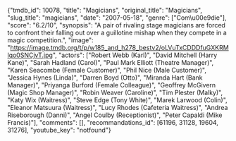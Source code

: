 {"tmdb_id": 10078, "title": "Magicians", "original_title": "Magicians", "slug_title": "magicians", "date": "2007-05-18", "genre": ["Com\u00e9die"], "score": "6.2/10", "synopsis": "A pair of rivaling stage magicians are forced to confront their falling out over a guillotine mishap when they compete in a magic competition.", "image": "https://image.tmdb.org/t/p/w185_and_h278_bestv2/oLVuTxCDDDfuGXKRMlqo0SNCjvT.jpg", "actors": ["Robert Webb (Karl)", "David Mitchell (Harry Kane)", "Sarah Hadland (Carol)", "Paul Mark Elliott (Theatre Manager)", "Karen Seacombe (Female Customer)", "Phil Nice (Male Customer)", "Jessica Hynes (Linda)", "Darren Boyd (Otto)", "Miranda Hart (Bank Manager)", "Priyanga Burford (Female Colleague)", "Geoffrey McGivern (Magic Shop Manager)", "Robin Weaver (Caroline)", "Tim Plester (Malky)", "Katy Wix (Waitress)", "Steve Edge (Tony White)", "Marek Larwood (Colin)", "Eleanor Matsuura (Waitress)", "Lucy Rhodes (Cafeteria Waitress)", "Andrea Riseborough (Danni)", "Angel Coulby (Receptionist)", "Peter Capaldi (Mike Francis)"], "comments": [], "recommandations_id": [61196, 31128, 19604, 31276], "youtube_key": "notfound"}
